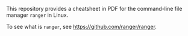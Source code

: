 This repository provides a cheatsheet in PDF for the command-line file manager `ranger` in Linux.

To see what is `ranger`, see https://github.com/ranger/ranger.
